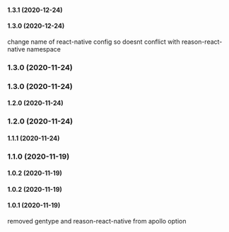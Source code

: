 #### 1.3.1 (2020-12-24)

#### 1.3.0 (2020-12-24)
change name of react-native config so doesnt conflict with reason-react-native namespace
### 1.3.0 (2020-11-24)

### 1.3.0 (2020-11-24)

#### 1.2.0 (2020-11-24)

### 1.2.0 (2020-11-24)

#### 1.1.1 (2020-11-24)

### 1.1.0 (2020-11-19)

#### 1.0.2 (2020-11-19)

#### 1.0.2 (2020-11-19)

#### 1.0.1 (2020-11-19)


removed gentype and reason-react-native from apollo option
